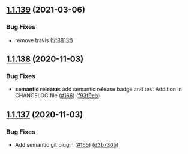 ## [1.1.139](https://github.com/ayonious/nested-rules-engine/compare/v1.1.138...v1.1.139) (2021-03-06)


### Bug Fixes

* remove travis ([5f8813f](https://github.com/ayonious/nested-rules-engine/commit/5f8813ff41c5e4d2e00d26e340fe98546020e6b3))

## [1.1.138](https://github.com/ayonious/nested-rules-engine/compare/v1.1.137...v1.1.138) (2020-11-03)


### Bug Fixes

* **semantic release:** add semantic release badge and test Addition in CHANGELOG file ([#166](https://github.com/ayonious/nested-rules-engine/issues/166)) ([f93f9eb](https://github.com/ayonious/nested-rules-engine/commit/f93f9eb7156e8135808e1078ae84ef13cf5c90e6))

## [1.1.137](https://github.com/ayonious/nested-rules-engine/compare/v1.1.136...v1.1.137) (2020-11-03)


### Bug Fixes

* Add semantic git plugin ([#165](https://github.com/ayonious/nested-rules-engine/issues/165)) ([d3b730b](https://github.com/ayonious/nested-rules-engine/commit/d3b730bcc06bf882d10fbf210c721dbcac787be5))
